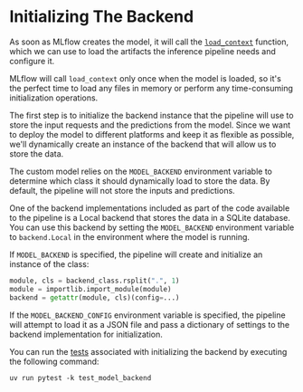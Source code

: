 # Initializing The Backend

As soon as MLflow creates the model, it will call the [`load_context`](https://mlflow.org/docs/latest/python_api/mlflow.pyfunc.html#mlflow.pyfunc.PythonModel.load_context) function, which we can use to load the artifacts the inference pipeline needs and configure it.

MLflow will call `load_context` only once when the model is loaded, so it's the perfect time to load any files in memory or perform any time-consuming initialization operations.

The first step is to initialize the backend instance that the pipeline will use to store the input requests and the predictions from the model. Since we want to deploy the model to different platforms and keep it as flexible as possible, we'll dynamically create an instance of the backend that will allow us to store the data.

The custom model relies on the `MODEL_BACKEND` environment variable to determine which class it should dynamically load to store the data. By default, the pipeline will not store the inputs and predictions. 

One of the backend implementations included as part of the code available to the pipeline is a Local backend that stores the data in a SQLite database. You can use this backend by setting the `MODEL_BACKEND` environment variable to `backend.Local` in the environment where the model is running.

If `MODEL_BACKEND` is specified, the pipeline will create and initialize an instance of the class:

```python
module, cls = backend_class.rsplit(".", 1)
module = importlib.import_module(module)
backend = getattr(module, cls)(config=...)
```

If the `MODEL_BACKEND_CONFIG` environment variable is specified, the pipeline will attempt to load it as a JSON file and pass a dictionary of settings to the backend implementation for initialization.

You can run the [tests](tests/model/test_model_backend.py) associated with initializing the backend by executing the following command:

```shell
uv run pytest -k test_model_backend
```
